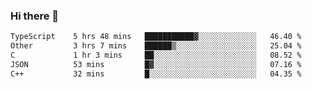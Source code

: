 ### Hi there 👋

<!--
**WShiBin/WShiBin** is a ✨ _special_ ✨ repository because its `README.md` (this file) appears on your GitHub profile.

Here are some ideas to get you started:

- 🔭 I’m currently working on ...
- 🌱 I’m currently learning ...
- 👯 I’m looking to collaborate on ...
- 🤔 I’m looking for help with ...
- 💬 Ask me about ...
- 📫 How to reach me: ...
- 😄 Pronouns: ...
- ⚡ Fun fact: ...
-->

<!--START_SECTION:waka-->

```txt
TypeScript    5 hrs 48 mins   ███████████▓░░░░░░░░░░░░░   46.40 %
Other         3 hrs 7 mins    ██████▒░░░░░░░░░░░░░░░░░░   25.04 %
C             1 hr 3 mins     ██░░░░░░░░░░░░░░░░░░░░░░░   08.52 %
JSON          53 mins         █▓░░░░░░░░░░░░░░░░░░░░░░░   07.16 %
C++           32 mins         █░░░░░░░░░░░░░░░░░░░░░░░░   04.35 %
```

<!--END_SECTION:waka-->
